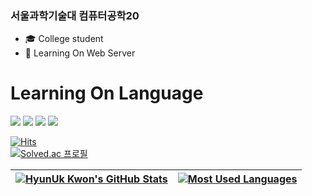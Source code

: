 ### 서울과학기술대 컴퓨터공학20 

- :mortar_board: College student
- 🌱 Learning On Web Server

# Learning On Language
<img src="https://img.shields.io/badge/JAVA-007396?style=for-the-badge&logo=java&logoColor=white"> <img src="https://img.shields.io/badge/C++-E34F26?style=for-the-badge&logo=html5&logoColor=white"> <img src="https://img.shields.io/badge/spring-6DB33F?style=for-the-badge&logo=spring&logoColor=white"> <img src="https://img.shields.io/badge/MySQL-4479A1?style=for-the-badge&logo=MySQL&logoColor=white">

[![Hits](https://hits.seeyoufarm.com/api/count/incr/badge.svg?url=https%3A%2F%2Fgithub.com%2Fwoogie01&count_bg=%23B8F38C&title_bg=%23EF4F9B&icon=tapas.svg&icon_color=%23FFFFFF&title=visitors&edge_flat=false)](https://hits.seeyoufarm.com)  
[![Solved.ac 프로필](http://mazassumnida.wtf/api/v2/generate_badge?boj=kwonhu3973)](https://solved.ac/kwonhu3973)

| [![HyunUk Kwon's GitHub Stats](https://github-readme-stats.vercel.app/api?username=woogie01&show_icons=true&include_all_commits=true&theme=buefy&hide_border=true)](https://github.com/anuraghazra/github-readme-stats) | [![Most Used Languages](https://github-readme-stats.vercel.app/api/top-langs/?username=woogie01&layout=compact&theme=buefy&hide_border=true)](https://github.com/woogie01) |
| ------------- | ------------- |
<!--
**woogie01/woogie01** is a ✨ _special_ ✨ repository because its `README.md` (this file) appears on your GitHub profile.

Here are some ideas to get you started:

- 🔭 I’m currently working on ...
- 🌱 I’m currently learning ...
- 👯 I’m looking to collaborate on ...
- 🤔 I’m looking for help with ...
- 💬 Ask me about ...
- 📫 How to reach me: ...
- 😄 Pronouns: ...
- ⚡ Fun fact: ...
-->
